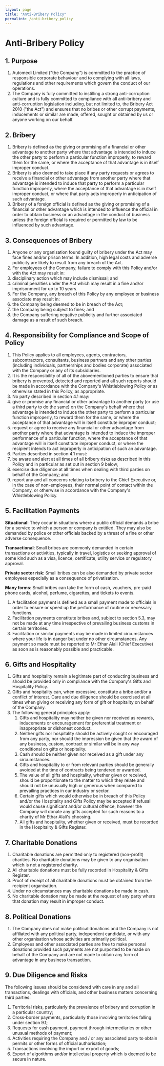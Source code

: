 ```yaml
---
layout: page
title: "Anti-Bribery Policy"
permalink: /anti-bribery_policy
---
```


# Anti-Bribery Policy

## 1. Purpose

1. Automedi Limited (&quot;the Company&quot;) is committed to the practice of responsible corporate behaviour and to complying with all laws, regulations and other requirements which govern the conduct of our operations.
2. The Company is fully committed to instilling a strong anti-corruption culture and is fully committed to compliance with all anti-bribery and anti-corruption legislation including, but not limited to, the Bribery Act 2010 (&quot;the Act&quot;) and ensures that no bribes or other corrupt payments, inducements or similar are made, offered, sought or obtained by us or anyone working on our behalf.

## 2. Bribery

1. Bribery is defined as the giving or promising of a financial or other advantage to another party where that advantage is intended to induce the other party to perform a particular function improperly, to reward them for the same, or where the acceptance of that advantage is in itself improper conduct.
2. Bribery is also deemed to take place if any party requests or agrees to receive a financial or other advantage from another party where that advantage is intended to induce that party to perform a particular function improperly, where the acceptance of that advantage is in itself improper conduct, or where that party acts improperly in anticipation of such advantage.
3. Bribery of a foreign official is defined as the giving or promising of a financial or other advantage which is intended to influence the official in order to obtain business or an advantage in the conduct of business unless the foreign official is required or permitted by law to be influenced by such advantage.

## 3. Consequences of Bribery

1. Anyone or any organisation found guilty of bribery under the Act may face fines and/or prison terms. In addition, high legal costs and adverse publicity are likely to result from any breach of the Act.
2. For employees of the Company, failure to comply with this Policy and/or with the Act may result in:
  1. disciplinary action which may include dismissal; and
  2. criminal penalties under the Act which may result in a fine and/or imprisonment for up to 10 years.
3. For the Company, any breach of this Policy by any employee or business associate may result in:
  1. the Company being deemed to be in breach of the Act;
  2. the Company being subject to fines; and
  3. the Company suffering negative publicity and further associated damage as a result of such breach.

## 4. Responsibility for Compliance and Scope of Policy
1. This Policy applies to all employees, agents, contractors, subcontractors, consultants, business partners and any other parties (including individuals, partnerships and bodies corporate) associated with the Company or any of its subsidiaries.
2. It is the responsibility of all of the abovementioned parties to ensure that bribery is prevented, detected and reported and all such reports should be made in accordance with the Company&#39;s Whistleblowing Policy or as otherwise stated in this Policy, as appropriate.
3. No party described in section 4.1 may:
  1. give or promise any financial or other advantage to another party (or use a third party to do the same) on the Company&#39;s behalf where that advantage is intended to induce the other party to perform a particular function improperly, to reward them for the same, or where the acceptance of that advantage will in itself constitute improper conduct;
  2. request or agree to receive any financial or other advantage from another party where that advantage is intended to induce the improper performance of a particular function, where the acceptance of that advantage will in itself constitute improper conduct, or where the recipient intends to act improperly in anticipation of such an advantage.
4. Parties described in section 4.1 must:
  1. be aware and alert at all times of all bribery risks as described in this Policy and in particular as set out in section 9 below;
  2. exercise due diligence at all times when dealing with third parties on behalf of the Company; and
  3. report any and all concerns relating to bribery to the Chief Executive or, in the case of non-employees, their normal point of contact within the Company, or otherwise in accordance with the Company&#39;s Whistleblowing Policy.

## 5. Facilitation Payments

**Situational**: They occur in situations where a public official demands a bribe for a service to which a person or company is entitled.  They may also be demanded by police or other officials backed by a threat of a fine or other adverse consequence.

**Transactional**: Small bribes are commonly demanded in certain transactions or activities, typically in travel, logistics or seeking approval of some kind such as a visa, licence, certificate, utility service or regulatory approval.

**Private sector risk**: Small bribes can be also demanded by private sector employees especially as a consequence of privatisation.

**Many forms**: Small bribes can take the form of cash, vouchers, pre-paid phone cards, alcohol, perfume, cigarettes, and tickets to events.

1. A facilitation payment is defined as a small payment made to officials in order to ensure or speed up the performance of routine or necessary functions.
2. Facilitation payments constitute bribes and, subject to section 5.3, may not be made at any time irrespective of prevailing business customs in certain territories.
3. Facilitation or similar payments may be made in limited circumstances where your life is in danger but under no other circumstances. Any payment so made must be reported to Mr Ethar Alali (Chief Executive) as soon as is reasonably possible and practicable.

## 6. Gifts and Hospitality
1. Gifts and hospitality remain a legitimate part of conducting business and should be provided only in compliance with the Company&#39;s Gifts and Hospitality Policy.
2. Gifts and hospitality can, when excessive, constitute a bribe and/or a conflict of interest. Care and due diligence should be exercised at all times when giving or receiving any form of gift or hospitality on behalf of the Company.
3. The following general principles apply:
    1. Gifts and hospitality may neither be given nor received as rewards, inducements or encouragement for preferential treatment or inappropriate or dishonest conduct.
    2. Neither gifts nor hospitality should be actively sought or encouraged from any party, nor should the impression be given that the award of any business, custom, contract or similar will be in any way conditional on gifts or hospitality.
    3. Cash should be neither given nor received as a gift under any circumstances.
    4. Gifts and hospitality to or from relevant parties should be generally avoided at the time of contracts being tendered or awarded.
    5. The value of all gifts and hospitality, whether given or received, should be proportionate to the matter to which they relate and should not be unusually high or generous when compared to prevailing practices in our industry or sector.
    6. Certain gifts which would otherwise be in breach of this Policy and/or the Hospitality and Gifts Policy may be accepted if refusal would cause significant and/or cultural offence, however the Company will donate any gifts accepted for such reasons to a charity of Mr Ethar Alali&#39;s choosing.
    7. All gifts and hospitality, whether given or received, must be recorded in the Hospitality &amp; Gifts Register.

## 7. Charitable Donations

1. Charitable donations are permitted only to registered (non-profit) charities. No charitable donations may be given to any organisation which is not a registered charity.
2. All charitable donations must be fully recorded in Hospitality &amp; Gifts Register.
3. Proof of receipt of all charitable donations must be obtained from the recipient organisation.
4. Under no circumstances may charitable donations be made in cash.
5. No charitable donation may be made at the request of any party where that donation may result in improper conduct.

## 8. Political Donations

1. The Company does not make political donations and the Company is not affiliated with any political party, independent candidate, or with any other organisation whose activities are primarily political.
2. Employees and other associated parties are free to make personal donations provided such payments are not purported to be made on behalf of the Company and are not made to obtain any form of advantage in any business transaction.

## 9. Due Diligence and Risks

The following issues should be considered with care in any and all transactions, dealings with officials, and other business matters concerning third parties:

1. Territorial risks, particularly the prevalence of bribery and corruption in a particular country;
2. Cross-border payments, particularly those involving territories falling under section 9.1;
3. Requests for cash payment, payment through intermediaries or other unusual methods of payment;
4. Activities requiring the Company and / or any associated party to obtain permits or other forms of official authorisation;
5. Transactions involving the import or export of goods;
6. Export of algorithms and/or intellectual property which is deemed to be secure in nature.

